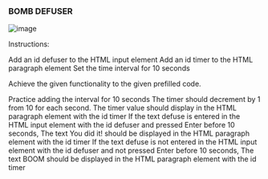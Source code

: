 ### BOMB DEFUSER
![image](https://github.com/user-attachments/assets/75a0272d-40f7-4543-8ae5-f340f1e0ea34)


Instructions:

Add an id defuser to the HTML input element
Add an id timer to the HTML paragraph element
Set the time interval for 10 seconds


Achieve the given functionality to the given prefilled code.

Practice adding the interval for 10 seconds
The timer should decrement by 1 from 10 for each second.
The timer value should display in the HTML paragraph element with the id timer
If the text defuse is entered in the HTML input element with the id defuser and pressed Enter before 10 seconds,
The text You did it! should be displayed in the HTML paragraph element with the id timer
If the text defuse is not entered in the HTML input element with the id defuser and not pressed Enter before 10 seconds,
The text BOOM should be displayed in the HTML paragraph element with the id timer
